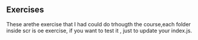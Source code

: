 ## Exercises

These arethe exercise that I had could do trhougth the course,each folder inside scr is oe exercise, if you want to test it , just to update your index.js.
